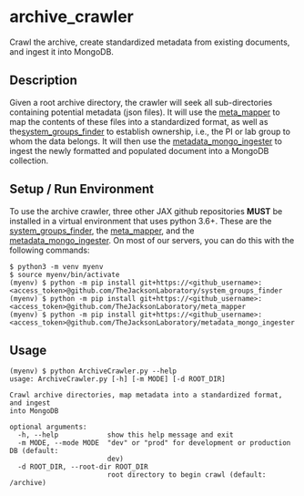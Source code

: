 # archive_crawler
Crawl the archive, create standardized metadata from existing documents, and ingest it into MongoDB.

## Description
Given a root archive directory, the crawler will seek all sub-directories containing potential metadata (json files). It will use the [meta_mapper](https://github.com/TheJacksonLaboratory/meta_mapper) to map the contents of these files into a standardized format, as well as the[system_groups_finder](https://github.com/TheJacksonLaboratory/system_groups_finder) to establish ownership, i.e., the PI or lab group to whom the data belongs. It will then use the [metadata_mongo_ingester](https://github.com/TheJacksonLaboratory/metadata_mongo_ingester) to ingest the newly formatted and populated document into a MongoDB collection.

## Setup / Run Environment

To use the archive crawler, three other JAX github repositories **MUST** be installed in a virtual environment that uses python 3.6+. These are the [system_groups_finder](https://github.com/TheJacksonLaboratory/system_groups_finder), the [meta_mapper](https://github.com/TheJacksonLaboratory/meta_mapper), and the [metadata_mongo_ingester](https://github.com/TheJacksonLaboratory/metadata_mongo_ingester). On most of our servers, you can do this with the following commands:
```
$ python3 -m venv myenv
$ source myenv/bin/activate
(myenv) $ python -m pip install git+https://<github_username>:<access_token>@github.com/TheJacksonLaboratory/system_groups_finder
(myenv) $ python -m pip install git+https://<github_username>:<access_token>@github.com/TheJacksonLaboratory/meta_mapper
(myenv) $ python -m pip install git+https://<github_username>:<access_token>@github.com/TheJacksonLaboratory/metadata_mongo_ingester
```


## Usage
```
(myenv) $ python ArchiveCrawler.py --help
usage: ArchiveCrawler.py [-h] [-m MODE] [-d ROOT_DIR]

Crawl archive directories, map metadata into a standardized format, and ingest
into MongoDB

optional arguments:
  -h, --help            show this help message and exit
  -m MODE, --mode MODE  "dev" or "prod" for development or production DB (default:
                        dev)
  -d ROOT_DIR, --root-dir ROOT_DIR
                        root directory to begin crawl (default: /archive)
```

## 
